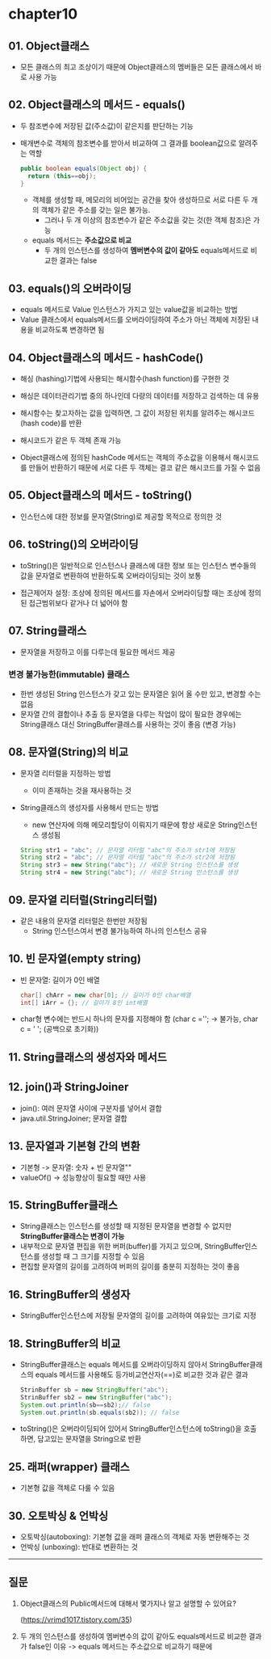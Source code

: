 # chapter10

## 01. Object클래스

- 모든 클래스의 최고 조상이기 때문에 Object클래스의 멤버들은 모든 클래스에서 바로 사용 가능



## 02. Object클래스의 메서드 - equals()

- 두 참조변수에 저장된 값(주소값)이 같은지를 판단하는 기능

- 매개변수로 객체의 참조변수를 받아서 비교하여 그 결과를 boolean값으로 알려주는 역할

  ```java
  public boolean equals(Object obj) {
    return (this==obj);
  }
  ```

  - 객체를 생성할 때, 메모리의 비어있는 공간을 찾아 생성하므로 서로 다른 두 개의 객체가 같은 주소를 갖는 일은 불가능.
    - 그러나 두 개 이상의 참조변수가 같은 주소값을 갖는 것(한 객체 참조)은 가능
  - equals 메서드는 **주소값으로 비교**
    - 두 개의 인스턴스를 생성하여 **멤버변수의 값이 같아도** equals메서드로 비교한 결과는 false



## 03. equals()의 오버라이딩

-  equals 메서드로 Value 인스턴스가 가지고 있는 value값을 비교하는 방법
  - Value 클래스에서 equals메서드를 오버라이딩하여 주소가 아닌 객체에 저장된 내용을 비교하도록 변경하면 됨



## 04. Object클래스의 메서드 - hashCode()

- 해싱 (hashing)기법에 사용되는 해시함수(hash function)를 구현한 것

- 해싱은 데이터관리기법 중의 하나인데 다량의 데이터를 저장하고 검색하는 데 유용

- 해시함수는 찾고자하는 값을 입력하면, 그 값이 저장된 위치를 알려주는 해시코드(hash code)를 반환

- 해시코드가 같은 두 객체 존재 가능
- Object클래스에 정의된 hashCode 메서드는 객체의 주소값을 이용해서 해시코드를 만들어 반환하기 때문에 서로 다른 두 객체는 결코 같은 해시코드를 가질 수 없음



## 05. Object클래스의 메서드 - toString()

- 인스턴스에 대한 정보를 문자열(String)로 제공할 목적으로 정의한 것



## 06. toString()의 오버라이딩

- toString()은 일반적으로 인스턴스나 클래스에 대한 정보 또는 인스턴스 변수들의 값을 문자열로 변환하여 반환하도록 오버라이딩되는 것이 보통

- 접근제어자 설정: 조상에 정의된 메서드를 자손에서 오버라이딩할 때는 조상에 정의된 접근범위보다 같거나 더 넓어야 함



## 07. String클래스

- 문자열을 저장하고 이를 다루는데 필요한 메서드 제공

### 변경 불가능한(immutable) 클래스

- 한번 생성된 String 인스턴스가 갖고 있는 문자열은 읽어 올 수만 있고, 변경할 수는 없음
- 문자열 간의 결합이나 추출 등 문자열을 다루는 작업이 많이 필요한 경우에는 String클래스 대신 StringBuffer클래스를 사용하는 것이 좋음 (변경 가능)



## 08. 문자열(String)의 비교

- 문자열 리터럴을 지정하는 방법

  - 이미 존재하는 것을 재사용하는 것

- String클래스의 생성자를 사용해서 만드는 방법

  - new 연산자에 의해 메모리할당이 이뤄지기 때문에 항상 새로운 String인스턴스 생성됨

  ```java
  String str1 = "abc"; // 문자열 리터럴 "abc"의 주소가 str1에 저장됨
  String str2 = "abc"; // 문자열 리터럴 "abc"의 주소가 str2에 저장됨
  String str3 = new String("abc"); // 새로운 String 인스턴스를 생성
  String str4 = new String("abc"); // 새로운 String 인스턴스를 생성
  ```



## 09. 문자열 리터럴(String리터럴)

- 같은 내용의 문자열 리터럴은 한번만 저장됨
  - String 인스턴스여서 변경 불가능하여 하나의 인스턴스 공유



## 10. 빈 문자열(empty string)

- 빈 문자열: 길이가 0인 배열

  ```java
  char[] chArr = new char[0]; // 길이가 0인 char배열
  int[] iArr = {}; // 길이가 8인 int배열
  ```

- char형 변수에는 반드시 하나의 문자를 지정해야 함 (char c =''; -> 불가능, char c = ' '; (공백으로 초기화))



## 11. String클래스의 생성자와 메서드



## 12. join()과 StringJoiner

- join(): 여러 문자열 사이에 구분자를 넣어서 결합
- java.util.StringJoiner; 문자열 결합



## 13. 문자열과 기본형 간의 변환

- 기본형 -> 문자열: 숫자 + 빈 문자열"" 
- valueOf() -> 성능향상이 필요할 때만 사용



## 15. StringBuffer클래스

- String클래스는 인스턴스를 생성할 때 지정된 문자열을 변경할 수 없지만 **StringBuffer클래스는 변경이 가능**
- 내부적으로 문자열 편집을 위한 버퍼(buffer)를 가지고 있으며, StringBuffer인스턴스를 생성할 때 그 크기를 지정할 수 있음
- 편집할 문자열의 길이를 고려하여 버퍼의 길이를 충분히 지정하는 것이 좋음



## 16. StringBuffer의 생성자

- StringBuffer인스턴스에 저장될 문자열의 길이를 고려하여 여유있는 크기로 지정



## 18. StringBuffer의 비교

- StringBuffer클래스는 equals 메서드를 오버라이딩하지 않아서 StringBuffer클래스의 equals 메서드를 사용해도 등가비교연산자(==)로 비교한 것과 같은 결과

  ```java
  StrinBuffer sb = new StringBuffer("abc");
  StrinBuffer sb2 = new StringBuffer("abc");
  System.out.println(sb==sb2);// false
  System.out.println(sb.equals(sb2)); // false
  ```

-  toString()은 오버라이딩되어 있어서 StringBuffer인스턴스에 toString()을 호출하면, 담고있는 문자열을 String으로 반환



## 25. 래퍼(wrapper) 클래스

- 기본형 값을 객체로 다룰 수 있음



## 30. 오토박싱 & 언박싱

-  오토박싱(autoboxing): 기본형 값을 래퍼 클래스의 객체로 자동 변환해주는 것
- 언박싱 (unboxing): 반대로 변환하는 것



---

## 질문

1) Object클래스의 Public메서드에 대해서 몇가지나 알고 설명할 수 있어요?

   (https://vrimd1017.tistory.com/35)

2) 두 개의 인스턴스를 생성하여 멤버변수의 값이 같아도 equals메서드로 비교한 결과가 false인 이유 -> equals 메서드는 주소값으로 비교하기 때문에